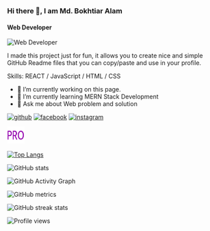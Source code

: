### Hi there 👋, I am Md. Bokhtiar Alam
#### Web Developer
![Web Developer](https://avatars.githubusercontent.com/u/121635139?v=4)

I made this project just for fun, it allows you to create nice and simple GitHub Readme files that you can copy/paste and use in your profile.

Skills:  REACT / JavaScript / HTML / CSS

- 🔭 I’m currently working on this page. 
- 🌱 I’m currently learning MERN Stack Development 
- 💬 Ask me about Web problem and solution 


[<img src='https://cdn.jsdelivr.net/npm/simple-icons@3.0.1/icons/github.svg' alt='github' height='40'>](https://github.com/mdforhan92)  [<img src='https://cdn.jsdelivr.net/npm/simple-icons@3.0.1/icons/facebook.svg' alt='facebook' height='40'>](https://www.facebook.com/https://www.facebook.com/profile.php?id=100007941765858&mibextid=ZbWKwL)  [<img src='https://cdn.jsdelivr.net/npm/simple-icons@3.0.1/icons/instagram.svg' alt='instagram' height='40'>](https://www.instagram.com/https://www.instagram.com/forhan_k//)  

<a href='https://github.com/pricing'><img src='https://raw.githubusercontent.com/acervenky/animated-github-badges/master/assets/pro.gif' width='40' height='40'></a> 

[![Top Langs](https://github-readme-stats.vercel.app/api/top-langs/?username=mdforhan92)](https://github.com/anuraghazra/github-readme-stats)

![GitHub stats](https://github-readme-stats.vercel.app/api?username=mdforhan92&show_icons=true&count_private=true)  

![GitHub Activity Graph](https://activity-graph.herokuapp.com/graph?username=mdforhan92)  

![GitHub metrics](https://metrics.lecoq.io/mdforhan92)  

![GitHub streak stats](https://streak-stats.demolab.com/?user=mdforhan92)  

![Profile views](https://gpvc.arturio.dev/mdforhan92)  
